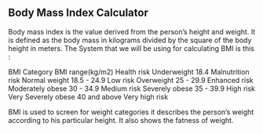 ## **Body Mass Index Calculator**


Body mass index is the value derived from the person’s height and weight. It is defined as the body mass in kilograms divided by the square of the body height in meters. The System that we will be using for calculating BMI is this :

BMI Category	  BMI range(kg/m2)    	       Health risk
Underweight	           18.4	               Malnutrition risk
Normal weight	      18.5 - 24.9	               Low risk
Overweight	         25 - 29.9	              Enhanced risk
Moderately obese	   30 - 34.9	              Medium risk
Severely obese	     35 - 39.9	               High risk
Very Severely obese	 40 and above	           Very high risk


BMI is used to screen for weight categories it describes the person’s weight according to his particular height. It also shows the fatness of weight.
